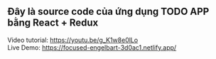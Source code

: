 ## Đây là source code của ứng dụng TODO APP bằng React + Redux
Video tutorial: https://youtu.be/g_K1w8e0lLo \
Live Demo: https://focused-engelbart-3d0ac1.netlify.app/
